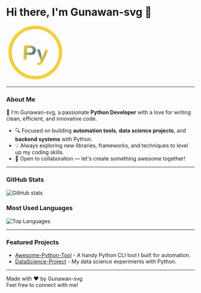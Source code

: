 # Hi there, I'm Gunawan-svg 👋

<!-- Animated Python SVG Circle with a cool rotation and color pulse -->
<svg width="150" height="150" viewBox="0 0 100 100" xmlns="http://www.w3.org/2000/svg" role="img" aria-label="Animated Python Logo">
  <defs>
    <radialGradient id="grad" cx="50%" cy="50%" r="50%">
      <stop offset="0%" stop-color="#306998">
        <animate attributeName="stop-color" values="#306998;#FFD43B;#306998" dur="4s" repeatCount="indefinite"/>
      </stop>
      <stop offset="100%" stop-color="#FFD43B">
        <animate attributeName="stop-color" values="#FFD43B;#306998;#FFD43B" dur="4s" repeatCount="indefinite"/>
      </stop>
    </radialGradient>
  </defs>

  <circle cx="50" cy="50" r="45" stroke="url(#grad)" stroke-width="6" fill="none"/>
  <text x="50%" y="54%" dominant-baseline="middle" text-anchor="middle"
        font-family="Verdana, Geneva, Tahoma, sans-serif" font-weight="bold" font-size="38" fill="url(#grad)">
    Py
  </text>
  
  <animateTransform attributeName="transform" attributeType="XML" type="rotate" from="0 50 50" to="360 50 50" dur="8s" repeatCount="indefinite"/>
</svg>

---

### About Me

👋 I'm Gunawan-svg, a passionate **Python Developer** with a love for writing clean, efficient, and innovative code.

- 🔍 Focused on building **automation tools**, **data science projects**, and **backend systems** with Python.
- 💡 Always exploring new libraries, frameworks, and techniques to level up my coding skills.
- 🤝 Open to collaboration — let's create something awesome together!

---

### GitHub Stats

![GitHub stats](https://github-readme-stats.vercel.app/api?username=Gunawan-svg&show_icons=true&theme=tokyonight)

### Most Used Languages

![Top Languages](https://github-readme-stats.vercel.app/api/top-langs/?username=Gunawan-svg&layout=compact&theme=tokyonight)

---

### Featured Projects

- [Awesome-Python-Tool](https://github.com/Gunawan-svg/awesome-python-tool) - A handy Python CLI tool I built for automation.
- [DataScience-Project](https://github.com/Gunawan-svg/datascience-project) - My data science experiments with Python.

---

Made with ❤️ by Gunawan-svg  
Feel free to connect with me!

